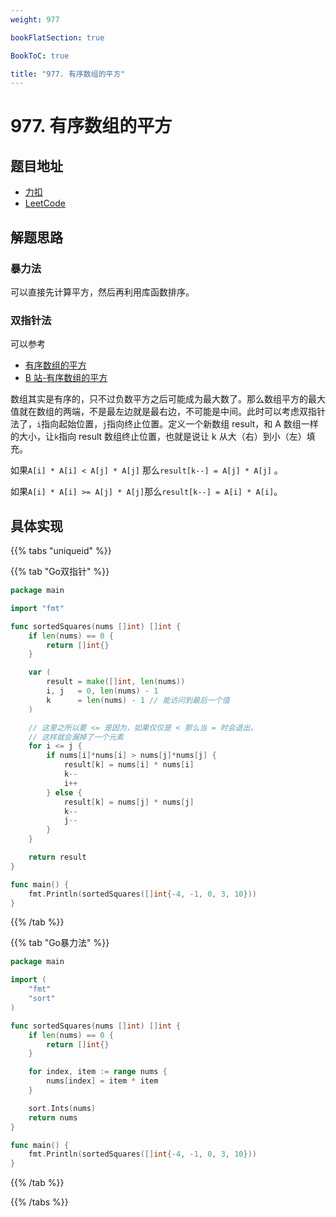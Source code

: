 ```yaml
---
weight: 977

bookFlatSection: true

BookToC: true

title: "977. 有序数组的平方"
---
```


# 977. 有序数组的平方

## 题目地址

+ [力扣](https://leetcode.cn/problems/squares-of-a-sorted-array/description/)
+ [LeetCode](https://leetcode.com/problems/squares-of-a-sorted-array/description/)

## 解题思路

### 暴力法

可以直接先计算平方，然后再利用库函数排序。

### 双指针法

可以参考

+ [有序数组的平方](https://programmercarl.com/0977.%E6%9C%89%E5%BA%8F%E6%95%B0%E7%BB%84%E7%9A%84%E5%B9%B3%E6%96%B9.html#%E6%9A%B4%E5%8A%9B%E6%8E%92%E5%BA%8F)
+ [B 站-有序数组的平方](https://www.bilibili.com/video/BV1QB4y1D7ep)

数组其实是有序的，只不过负数平方之后可能成为最大数了。那么数组平方的最大值就在数组的两端，不是最左边就是最右边，不可能是中间。此时可以考虑双指针法了，`i`指向起始位置，`j`指向终止位置。定义一个新数组 result，和 A 数组一样的大小，让`k`指向 result 数组终止位置，也就是说让 k 从大（右）到小（左）填充。

如果`A[i] * A[i] < A[j] * A[j]` 那么`result[k--] = A[j] * A[j]` 。

如果`A[i] * A[i] >= A[j] * A[j]`那么`result[k--] = A[i] * A[i]`。

## 具体实现

{{% tabs "uniqueid" %}}

{{% tab "Go双指针" %}}

```go
package main

import "fmt"

func sortedSquares(nums []int) []int {
	if len(nums) == 0 {
		return []int{}
	}

	var (
		result = make([]int, len(nums))
		i, j   = 0, len(nums) - 1
		k      = len(nums) - 1 // 能访问到最后一个值
	)

	// 这里之所以要 <= 是因为，如果仅仅是 < 那么当 = 时会退出，
	// 这样就会漏掉了一个元素
	for i <= j {
		if nums[i]*nums[i] > nums[j]*nums[j] {
			result[k] = nums[i] * nums[i]
			k--
			i++
		} else {
			result[k] = nums[j] * nums[j]
			k--
			j--
		}
	}

	return result
}

func main() {
	fmt.Println(sortedSquares([]int{-4, -1, 0, 3, 10}))
}

```

{{% /tab  %}}

{{% tab "Go暴力法" %}}

```go
package main

import (
	"fmt"
	"sort"
)

func sortedSquares(nums []int) []int {
	if len(nums) == 0 {
		return []int{}
	}

	for index, item := range nums {
		nums[index] = item * item
	}

	sort.Ints(nums)
	return nums
}

func main() {
	fmt.Println(sortedSquares([]int{-4, -1, 0, 3, 10}))
}

```

{{% /tab  %}}

{{% /tabs  %}}






